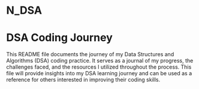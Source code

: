 # N_DSA
# DSA Coding Journey
 This README file documents the journey of my Data Structures and Algorithms (DSA) coding practice. 
 It serves as a journal of my progress, the challenges faced, and the resources I utilized throughout the process.
 This file will provide insights into my DSA learning journey and can be used as a reference for others interested in improving their coding skills.
